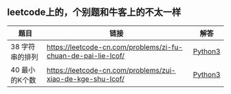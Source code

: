 ## leetcode上的，个别题和牛客上的不太一样

题目 | 链接 | 解答
---- | ---- | ----
38 字符串的排列 | https://leetcode-cn.com/problems/zi-fu-chuan-de-pai-lie-lcof/ | [Python3](https://github.com/learningdayup/Leetcode/blob/master/%E5%89%91%E6%8C%87Offer/38%20%E5%AD%97%E7%AC%A6%E4%B8%B2%E7%9A%84%E6%8E%92%E5%88%97.md)
40 最小的K个数 | https://leetcode-cn.com/problems/zui-xiao-de-kge-shu-lcof/ | [Python3](https://github.com/learningdayup/Leetcode/blob/master/%E5%89%91%E6%8C%87Offer/40%20%E6%9C%80%E5%B0%8F%E7%9A%84k%E4%B8%AA%E6%95%B0.md)
